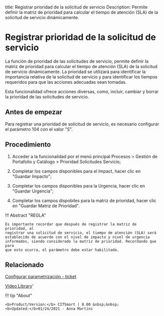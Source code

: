 title: Registrar prioridad de la solicitud de servicio
Description: Permite definir la matriz de prioridad para calcular el tiempo de atención (SLA) de la solicitud de servicio dinámicamente.
# Registrar prioridad de la solicitud de servicio


La función de prioridad de las solicitudes de servicio, permite definir la
matriz de prioridad para calcular el tiempo de atención (SLA) de la solicitud de
servicio dinámicamente. La prioridad se utilizará para identificar la
importancia relativa de la solicitud de servicio y para identificar los tiempos
requeridos para que las acciones adecuadas sean tomadas.

Esta funcionalidad ofrece acciones diversas, como, incluir, cambiar y borrar la
prioridad de las solicitudes de servicio.

Antes de empezar
--------------------

Para registrar una prioridad de solicitud de servicio, es necesario configurar
el parámetro 104 con el valor "S".

Procedimiento
-----------------

1.  Acceder a la funcionalidad por el menú principal Procesos \> Gestión de
    Portafolio y Catálogo \> Prioridad Solicitudes Servicio;

2.  Completar los campos disponibles para el Impact, hacer clic en "Guardar
    Impacto";

3.  Completar los campos disponibles para la Urgencia, hacer clic en "Guardar
    Urgencia";

4.  Completar los campos dispobiles para la matriz de prioridad, hacer clic en
    "Guardar Matriz de Prioridad".

!!! Abstract "REGLA"

    Es importante recordar que después de registrar la matriz de prioridad, al
    registrar una solicitud de servicio, el tiempo de atención (SLA) será
    establecido de acuerdo con el nivel de impacto y nivel de urgencia
    informados, siendo considerado la matriz de prioridad. Recordando que para
    que esto ocurra, el parámetro debe estar habilitado.


Relacionado
-----------

[Configurar parametrización - ticket](/es-es/citsmart-platform-8/platform-administration/parameters-list/configure-parametrization-ticket.html)


<i class='fa fa-youtube-play  fa-2x' style='color:#97ce17;vertical-align: middle;'> </i> [Video Library](https://www.youtube.com/playlist?list=PLB5qK2uzf2ROUXdrTeH-_n6tXmG4oPtoz)'

!!! tip "About"

    <b>Product/Version:</b> CITSmart | 8.00 &nbsp;&nbsp;
    <b>Updated:</b>01/24/2021 - Anna Martins

